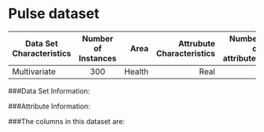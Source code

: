 # Pulse dataset

| Data Set Characteristics  |      Number of Instances   | Area | Attrubute Characteristics | Number of attributes | Associated Tasks | Missing Values? |
|----------|:-------------:|------:| ------:| ------:|------:|------:|
| Multivariate |  300 | Health | Real | 3 | Regression | No|


###Data Set Information:

###Attribute Information:

###The columns in this dataset are:
